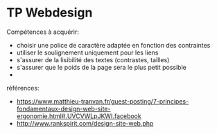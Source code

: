 # TP Webdesign

Compétences à acquérir:
- choisir une police de caractère adaptée en fonction des contraintes
- utiliser le soulignement uniquement pour les liens
- s'assurer de la lisibilité des textes (contrastes, tailles)
- s'assurer que le poids de la page sera le plus petit possible
-

références:
- https://www.matthieu-tranvan.fr/guest-posting/7-principes-fondamentaux-design-web-site-ergonomie.html#.UVCVWLpJKWI.facebook
- http://www.rankspirit.com/design-site-web.php
